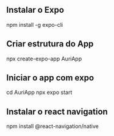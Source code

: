 Instalar o Expo
-----------------------
npm install -g expo-cli


Criar estrutura do App
-----------------------
npx create-expo-app AuriApp


Iniciar o app com expo
-----------------------
cd AuriApp
npx expo start

Instalar o react navigation
-----------------------
npm install @react-navigation/native